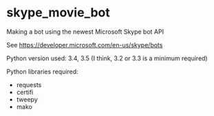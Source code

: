 # skype_movie_bot
Making a bot using the newest Microsoft Skype bot API

See https://developer.microsoft.com/en-us/skype/bots

Python version used: 3.4, 3.5 (I think, 3.2 or 3.3 is a minimum required)

Python libraries required:
- requests
- certifi
- tweepy
- mako
